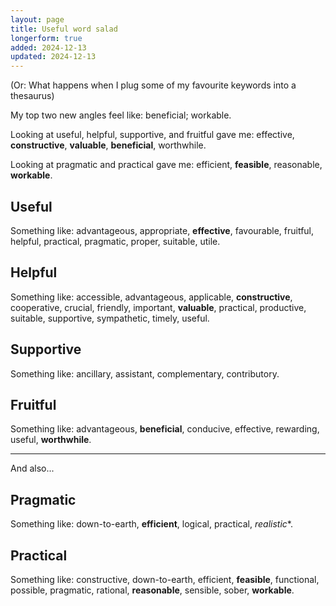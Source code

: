 ```yaml
---
layout: page
title: Useful word salad
longerform: true
added: 2024-12-13
updated: 2024-12-13
---
```


(Or: What happens when I plug some of my favourite keywords into a thesaurus)

My top two new angles feel like: beneficial; workable.

Looking at useful, helpful, supportive, and fruitful gave me: effective, **constructive**, **valuable**, **beneficial**, worthwhile.

Looking at pragmatic and practical gave me: efficient, **feasible**, reasonable, **workable**.

## Useful

Something like: advantageous, appropriate, **effective**, favourable, fruitful, helpful, practical, pragmatic, proper, suitable, utile.

## Helpful

Something like: accessible, advantageous, applicable, **constructive**, cooperative, crucial, friendly, important, **valuable**, practical, productive, suitable, supportive, sympathetic, timely, useful.

## Supportive

Something like: ancillary, assistant, complementary, contributory.

## Fruitful

Something like: advantageous, **beneficial**, conducive, effective, rewarding, useful, **worthwhile**.

---

And also...

## Pragmatic

Something like: down-to-earth, **efficient**, logical, practical, *realistic**.

## Practical

Something like: constructive, down-to-earth, efficient, **feasible**, functional, possible, pragmatic, rational, **reasonable**, sensible, sober, **workable**.